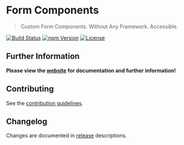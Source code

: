 # Form Components

> Custom Form Components. Without Any Framework. Accessible.

[![Build Status](https://img.shields.io/travis/julmot/form-components/master.svg)](https://travis-ci.org/julmot/form-components)
[![npm Version](https://img.shields.io/npm/v/@julmot/form-components.svg)](https://www.npmjs.com/package/@julmot/form-components)
[![License](https://img.shields.io/badge/license-MIT-blue.svg)](https://raw.githubusercontent.com/julmot/form-components/master/LICENSE)

## Further Information

**Please view the [website](https://form-components.io/) for documentation and further information!**

## Contributing

See the [contribution guidelines](./CONTRIBUTING.md).

## Changelog

Changes are documented in [release](https://github.com/julmot/form-components/releases) descriptions.  
